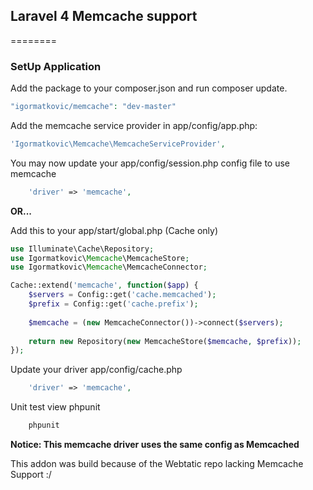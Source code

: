 ## Laravel 4 Memcache support

========



### SetUp Application

Add the package to your composer.json and run composer update.
```php
"igormatkovic/memcache": "dev-master"
```

Add the memcache service provider in app/config/app.php:

```php
'Igormatkovic\Memcache\MemcacheServiceProvider',
```

You may now update your app/config/session.php config file to use memcache

```php
	'driver' => 'memcache',
```

**OR...**

Add this to your app/start/global.php (Cache only)

```php
use Illuminate\Cache\Repository;
use Igormatkovic\Memcache\MemcacheStore;
use Igormatkovic\Memcache\MemcacheConnector;

Cache::extend('memcache', function($app) {
	$servers = Config::get('cache.memcached'); 
	$prefix = Config::get('cache.prefix'); 
				  
	$memcache = (new MemcacheConnector())->connect($servers);
			 
	return new Repository(new MemcacheStore($memcache, $prefix));
});
```


Update your driver app/config/cache.php

```php
	'driver' => 'memcache',
```
Unit test view phpunit

```php
	phpunit
```

**Notice: This memcache driver uses the same config as Memcached**


This addon was build because of the Webtatic repo lacking Memcache Support :/
